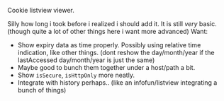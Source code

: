 Cookie listview viewer.

Silly how long i took before i realized i should add it.
It is still *very* basic.(though quite a lot of other things here
i want more advanced) Want:

* Show expiry data as time properly. Possibly using relative time indication,
  like other things.
  (dont reshow the day/month/year if the lastAccessed day/month/year is just the same)
* Maybe good to bunch them together under a host/path a bit.
* Show `isSecure`, `isHttpOnly` more neatly.
* Integrate with history perhaps..
  (like an infofun/listview integrating a bunch of things)
